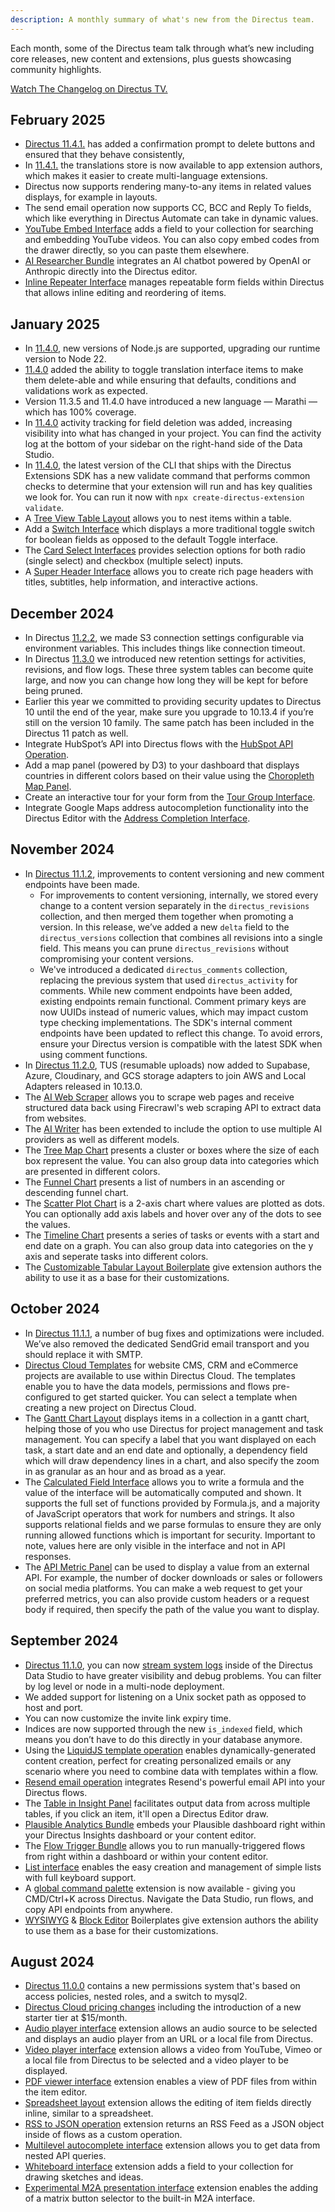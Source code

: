 ```yaml
---
description: A monthly summary of what's new from the Directus team.
---
```


Each month, some of the Directus team talk through what’s new including core releases, new content and extensions, plus guests showcasing community highlights.

[Watch The Changelog on Directus TV.](https://directus.io/tv/the-changelog)

## February 2025

- [Directus 11.4.1.](https://github.com/directus/directus/releases/tag/v11.4.1) has added a confirmation prompt to delete buttons and ensured that they behave consistently,
- In [11.4.1.](https://github.com/directus/directus/releases/tag/v11.4.1) the translations store is now available to app extension authors, which makes it easier to create multi-language extensions.
- Directus now supports rendering many-to-any items in related values displays, for example in layouts.
- The send email operation now supports CC, BCC and Reply To fields, which like everything in Directus Automate can take in dynamic values.
- [YouTube Embed Interface](https://github.com/directus-labs/extensions/tree/main/packages/youtube-embed-interface) adds a field to your collection for searching and embedding YouTube videos. You can also copy embed codes from the drawer directly, so you can paste them elsewhere.
- [AI Researcher Bundle](https://github.com/directus-labs/extensions/tree/main/packages/ai-researcher-bundle) integrates an AI chatbot powered by OpenAI or Anthropic directly into the Directus editor.
- [Inline Repeater Interface](https://github.com/directus-labs/extensions/tree/main/packages/inline-repeater-interface) manages repeatable form fields within Directus that allows inline editing and reordering of items.

## January 2025

- In [11.4.0](https://github.com/directus/directus/releases/tag/v11.4.0), new versions of Node.js are supported, upgrading our runtime version to Node 22.
- [11.4.0](https://github.com/directus/directus/releases/tag/v11.4.0) added the ability to toggle translation interface items to make them delete-able and while ensuring that defaults, conditions and validations work as expected.
- Version 11.3.5 and 11.4.0 have introduced a new language — Marathi — which has 100% coverage.
- In [11.4.0](https://github.com/directus/directus/releases/tag/v11.4.0) activity tracking for field deletion was added, increasing visibility into what has changed in your project. You can find the activity log at the bottom of your sidebar on the right-hand side of the Data Studio.
- In [11.4.0](https://github.com/directus/directus/releases/tag/v11.4.0), the latest version of the CLI that ships with the Directus Extensions SDK has a new validate command that performs common checks to determine that your extension will run and has key qualities we look for. You can run it now with `npx create-directus-extension validate`.
- A [Tree View Table Layout](https://github.com/directus-labs/extensions/tree/main/packages/tree-view-table-layout) allows you to nest items within a table.
- Add a [Switch Interface](https://github.com/directus-labs/extensions/tree/main/packages/switch-interface) which displays a more traditional toggle switch for boolean fields as opposed to the default Toggle interface.
- The [Card Select Interfaces](https://github.com/directus-labs/extensions/tree/main/packages/card-select-interfaces) provides selection options for both radio (single select) and checkbox (multiple select) inputs.
- A [Super Header Interface](https://github.com/directus-labs/extensions/tree/main/packages/super-header-interface) allows you to create rich page headers with titles, subtitles, help information, and interactive actions.

## December 2024

- In Directus [11.2.2](https://github.com/directus/directus/releases/tag/v11.2.2), we made S3 connection settings configurable via environment variables. This includes things like connection timeout.
- In Directus [11.3.0](https://github.com/directus/directus/releases/tag/v11.3.0) we introduced new retention settings for activities, revisions, and flow logs. These three system tables can become quite large, and now you can change how long they will be kept for before being pruned.
- Earlier this year we committed to providing security updates to Directus 10 until the end of the year, make sure you upgrade to 10.13.4 if you’re still on the version 10 family. The same patch has been included in the Directus 11 patch as well.
- Integrate HubSpot’s API into Directus flows with the [HubSpot API Operation](https://github.com/directus-labs/extensions/tree/main/packages/hubspot-operation).
- Add a map panel (powered by D3) to your dashboard that displays countries in different colors based on their value using the [Choropleth Map Panel](https://github.com/directus-labs/extensions/tree/main/packages/choropleth-map-panel).
- Create an interactive tour for your form from the [Tour Group Interface](https://github.com/directus-labs/extensions/tree/main/packages/tour-group-interface).
- Integrate Google Maps address autocompletion functionality into the Directus Editor with the [Address Completion Interface](https://github.com/directus-labs/extensions/tree/main/packages/address-completion-interface).

## November 2024
- In [Directus 11.1.2](https://github.com/directus/directus/releases/tag/v11.1.2), improvements to content versioning and new comment endpoints have been made.
    - For improvements to content versioning, internally, we stored every change to a content version separately in the `directus_revisions` collection, and then merged them together when promoting a version. In this release, we’ve added a new `delta` field to the `directus_versions` collection that combines all revisions into a single field. This means you can prune `directus_revisions` without compromising your content versions.
     - We've introduced a dedicated `directus_comments` collection, replacing the previous system that used `directus_activity` for comments. While new comment endpoints have been added, existing endpoints remain functional. Comment primary keys are now UUIDs instead of numeric values, which may impact custom type checking implementations. The SDK's internal comment endpoints have been updated to reflect this change. To avoid errors, ensure your Directus version is compatible with the latest SDK when using comment functions.
- In [Directus 11.2.0](https://github.com/directus/directus/releases/tag/v11.2.0), TUS (resumable uploads) now added to Supabase, Azure, Cloudinary, and GCS storage adapters to join AWS and Local Adapters released in 10.13.0.
- The [AI Web Scraper](https://github.com/directus-labs/extensions/tree/main/packages/ai-web-scraper-operation) allows you to scrape web pages and receive structured data back using Firecrawl's web scraping API to extract data from websites.
- The [AI Writer](https://github.com/directus-labs/extensions/tree/main/packages/ai-writer-operation) has been extended to include the option to use multiple AI providers as well as different models.
- The [Tree Map Chart](https://github.com/directus-labs/extensions/tree/main/packages/treemap-chart-panel) presents a cluster or boxes where the size of each box represent the value. You can also group data into categories which are presented in different colors.
- The [Funnel Chart](https://github.com/directus-labs/extensions/tree/main/packages/funnel-chart-panel) presents a list of numbers in an ascending or descending funnel chart.
- The [Scatter Plot Chart](https://github.com/directus-labs/extensions/tree/main/packages/scatter-plot-panel) is a 2-axis chart where values are plotted as dots. You can optionally add axis labels and hover over any of the dots to see the values.
- The [Timeline Chart](https://github.com/directus-labs/extensions/tree/main/packages/timeline-chart-panel) presents a series of tasks or events with a start and end date on a graph. You can also group data into categories on the y axis and seperate tasks into different colors.
- The [Customizable Tabular Layout Boilerplate](https://github.com/directus-labs/extensions/tree/main/boilerplates/tabular-layout) give extension authors the ability to use it as a base for their customizations.

## October 2024

- In [Directus 11.1.1](https://github.com/directus/directus/releases), a number of bug fixes and optimizations were included. We’ve also removed the dedicated SendGrid email transport and you should replace it with SMTP.
- [Directus Cloud Templates](https://directus.cloud/) for website CMS, CRM and eCommerce projects are available to use within Directus Cloud. The templates enable you to have the data models, permissions and flows pre-configured to get started quicker. You can select a template when creating a new project on Directus Cloud.
- The [Gantt Chart Layout](https://github.com/directus-labs/extensions/tree/main/packages/gantt-chart-layout) displays items in a collection in a gantt chart, helping those of you who use Directus for project management and task management. You can specify a label that you want displayed on each task, a start date and an end date and optionally, a dependency field which will draw dependency lines in a chart, and also specify the zoom in as granular as an hour and as broad as a year.
- The [Calculated Field Interface](https://github.com/directus-labs/extensions/tree/main/packages/calculated-fields-bundle) allows you to write a formula and the value of the interface will be automatically computed and shown. It supports the full set of functions provided by Formula.js, and a majority of JavaScript operators that work for numbers and strings. It also supports relational fields and we parse formulas to ensure they are only running allowed functions which is important for security. Important to note, values here are only visible in the interface and not in API responses.
- The [API Metric Panel](https://github.com/directus-labs/extensions/tree/main/packages/api-metric-panel) can be used to display a value from an external API. For example, the number of docker downloads or sales or followers on social media platforms. You can make a web request to get your preferred metrics, you can also provide custom headers or a request body if required, then specify the path of the value you want to display.

## September 2024

- [Directus 11.1.0](https://github.com/directus/directus/releases/v11.1.0), you can now [stream system logs](/configuration/logging) inside of the Directus Data Studio to have greater visibility and debug problems. You can filter by log level or node in a multi-node deployment.
- We added support for listening on a Unix socket path as opposed to host and port.
- You can now customize the invite link expiry time.
- Indices are now supported through the new `is_indexed` field, which means you don’t have to do this directly in your database anymore.
- Using the [LiquidJS template operation](https://github.com/directus-labs/extensions/tree/main/packages/liquidjs-operation) enables dynamically-generated content creation, perfect for creating personalized emails or any scenario where you need to combine data with templates within a flow.
- [Resend email operation](https://github.com/directus-labs/extensions/tree/main/packages/resend-operation) integrates Resend's powerful email API into your Directus flows.
- The [Table in Insight Panel](https://github.com/directus-labs/extensions/tree/main/packages/table-view-panel) facilitates output data from across multiple tables, if you click an item, it'll open a Directus Editor draw.
- [Plausible Analytics Bundle](https://github.com/directus-labs/extensions/tree/main/packages/plausible-analytics-bundle) embeds your Plausible dashboard right within your Directus Insights dashboard or your content editor.
- The [Flow Trigger Bundle](https://github.com/directus-labs/extensions/tree/main/packages/flow-trigger-bundle) allows you to run manually-triggered flows from right within a dashboard or within your content editor.
- [List interface](https://github.com/directus-labs/extensions/tree/main/packages/simple-list-interface) enables the easy creation and management of simple lists with full keyboard support.
- A [global command palette](https://github.com/directus-labs/extensions/tree/main/packages/command-palette-module) extension is now available - giving you CMD/Ctrl+K across Directus. Navigate the Data Studio, run flows, and copy API endpoints from anywhere.
- [WYSIWYG](https://github.com/directus-labs/extensions/tree/main/boilerplates/input-rich-text-html) & [Block Editor](https://github.com/directus-labs/extensions/tree/main/boilerplates/input-block-editor) Boilerplates give extension authors the ability to use them as a base for their customizations.

## August 2024

- [Directus 11.0.0](https://github.com/directus/directus/releases/v11.0.0) contains a new permissions system that's based on access policies, nested roles, and a switch to mysql2.
- [Directus Cloud pricing changes](https://directus.io/blog/a-change-in-our-pricing-july-2024) including the introduction of a new starter tier at $15/month.
- [Audio player interface](https://github.com/directus-labs/extensions/blob/main/packages/audio-player-interface/README.md) extension allows an audio source to be selected and displays an audio player from an URL or a local file from Directus.
- [Video player interface](https://github.com/directus-labs/extensions/blob/main/packages/video-player-interface/README.md) extension allows a video from YouTube, Vimeo or a local file from Directus to be selected and a video player to be displayed.
- [PDF viewer interface](https://github.com/directus-labs/extensions/blob/main/packages/pdf-viewer-interface/readme.md) extension enables a view of PDF files from within the item editor.
- [Spreadsheet layout](https://github.com/directus-labs/extensions/blob/main/packages/spreadsheet-layout/README.md) extension allows the editing of item fields directly inline, similar to a spreadsheet.
- [RSS to JSON operation](https://github.com/directus-labs/extensions/blob/main/packages/rss-to-json-operation/README.md) extension returns an RSS Feed as a JSON object inside of flows as a custom operation.
- [Multilevel autocomplete interface](https://github.com/directus-labs/extensions/blob/main/packages/multilevel-autocomplete-api-interface/readme.md) extension allows you to get data from nested API queries.
- [Whiteboard interface](https://github.com/directus-labs/extensions/blob/main/packages/whiteboard-interface/readme.md) extension adds a field to your collection for drawing sketches and ideas.
- [Experimental M2A presentation interface](https://github.com/directus-labs/extensions/blob/main/packages/experimental-m2a-interface/readme.md) extension enables the adding of a matrix button selector to the built-in M2A interface.
